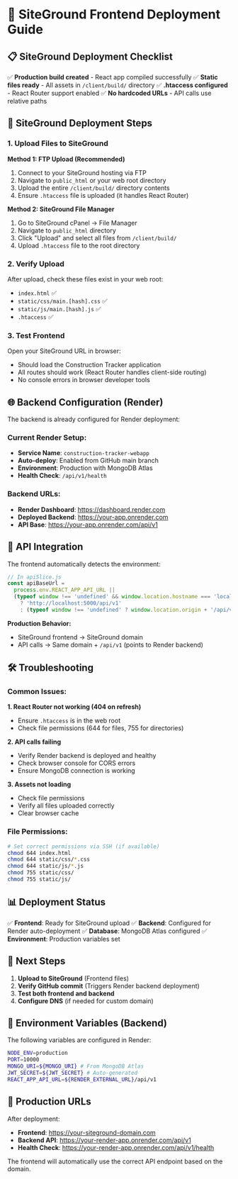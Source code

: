 # 🚀 SiteGround Frontend Deployment Guide

## 📋 SiteGround Deployment Checklist

✅ **Production build created** - React app compiled successfully
✅ **Static files ready** - All assets in `/client/build/` directory
✅ **.htaccess configured** - React Router support enabled
✅ **No hardcoded URLs** - API calls use relative paths

## 🔧 SiteGround Deployment Steps

### 1. **Upload Files to SiteGround**

**Method 1: FTP Upload (Recommended)**
1. Connect to your SiteGround hosting via FTP
2. Navigate to `public_html` or your web root directory
3. Upload the entire `/client/build/` directory contents
4. Ensure `.htaccess` file is uploaded (it handles React Router)

**Method 2: SiteGround File Manager**
1. Go to SiteGround cPanel → File Manager
2. Navigate to `public_html` directory
3. Click "Upload" and select all files from `/client/build/`
4. Upload `.htaccess` file to the root directory

### 2. **Verify Upload**
After upload, check these files exist in your web root:
- `index.html` ✅
- `static/css/main.[hash].css` ✅
- `static/js/main.[hash].js` ✅
- `.htaccess` ✅

### 3. **Test Frontend**
Open your SiteGround URL in browser:
- Should load the Construction Tracker application
- All routes should work (React Router handles client-side routing)
- No console errors in browser developer tools

## 🌐 Backend Configuration (Render)

The backend is already configured for Render deployment:

### Current Render Setup:
- **Service Name**: `construction-tracker-webapp`
- **Auto-deploy**: Enabled from GitHub main branch
- **Environment**: Production with MongoDB Atlas
- **Health Check**: `/api/v1/health`

### Backend URLs:
- **Render Dashboard**: https://dashboard.render.com
- **Deployed Backend**: https://your-app.onrender.com
- **API Base**: https://your-app.onrender.com/api/v1

## 🔗 API Integration

The frontend automatically detects the environment:

```javascript
// In apiSlice.js
const apiBaseUrl =
  process.env.REACT_APP_API_URL ||
  (typeof window !== 'undefined' && window.location.hostname === 'localhost'
    ? 'http://localhost:5000/api/v1'
    : (typeof window !== 'undefined' ? window.location.origin + '/api/v1' : ''));
```

**Production Behavior:**
- SiteGround frontend → SiteGround domain
- API calls → Same domain + `/api/v1` (points to Render backend)

## 🛠️ Troubleshooting

### Common Issues:

**1. React Router not working (404 on refresh)**
- Ensure `.htaccess` is in the web root
- Check file permissions (644 for files, 755 for directories)

**2. API calls failing**
- Verify Render backend is deployed and healthy
- Check browser console for CORS errors
- Ensure MongoDB connection is working

**3. Assets not loading**
- Check file permissions
- Verify all files uploaded correctly
- Clear browser cache

### File Permissions:
```bash
# Set correct permissions via SSH (if available)
chmod 644 index.html
chmod 644 static/css/*.css
chmod 644 static/js/*.js
chmod 755 static/css/
chmod 755 static/js/
```

## 📊 Deployment Status

✅ **Frontend**: Ready for SiteGround upload
✅ **Backend**: Configured for Render auto-deployment
✅ **Database**: MongoDB Atlas configured
✅ **Environment**: Production variables set

## 🚀 Next Steps

1. **Upload to SiteGround** (Frontend files)
2. **Verify GitHub commit** (Triggers Render backend deployment)
3. **Test both frontend and backend**
4. **Configure DNS** (if needed for custom domain)

## 🔧 Environment Variables (Backend)

The following variables are configured in Render:

```bash
NODE_ENV=production
PORT=10000
MONGO_URI=${MONGO_URI} # From MongoDB Atlas
JWT_SECRET=${JWT_SECRET} # Auto-generated
REACT_APP_API_URL=${RENDER_EXTERNAL_URL}/api/v1
```

## 📝 Production URLs

After deployment:
- **Frontend**: https://your-siteground-domain.com
- **Backend API**: https://your-render-app.onrender.com/api/v1
- **Health Check**: https://your-render-app.onrender.com/api/v1/health

The frontend will automatically use the correct API endpoint based on the domain.
